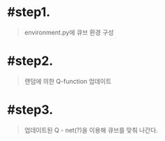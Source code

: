 # #step1. 
> environment.py에 큐브 환경 구성
# #step2. 
> 랜덤에 의한 Q-function 업데이트
# #step3. 
> 업데이트된 Q - net(?)을 이용해 큐브를 맞춰 나간다.
